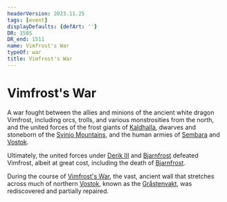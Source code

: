 ```yaml
---
headerVersion: 2023.11.25
tags: [event]
displayDefaults: {defArt: ''}
DR: 1505
DR_end: 1511
name: Vimfrost's War
typeOf: war
title: Vimfrost's War
---
```

# Vimfrost's War

A war fought between the allies and minions of the ancient white dragon Vimfrost, including orcs, trolls, and various monstrosities from the north, and the united forces of the frost giants of [Kaldhalla](<../../gazetteer/northern-green-sea/kaldhalla.md>), dwarves and stoneborn of the [Svinjo Mountains](<../../gazetteer/northern-green-sea/svinjo-mountains.md>), and the human armies of [Sembara](<../../gazetteer/greater-sembara/sembara/sembara.md>) and [Vostok](<../../gazetteer/western-green-sea/vostok/vostok.md>). 

Ultimately, the united forces under [Derik III](<../../people/historical-figures/sembaran-royalty/derik-iii.md>) and [Bjarnfrost](<../../people/giants/bjarnfrost.md>) defeated Vimfrost, albeit at great cost, including the death of [Bjarnfrost](<../../people/giants/bjarnfrost.md>). 

During the course of [Vimfrost's War](<./vimfrost-s-war.md>), the vast, ancient wall that stretches across much of northern [Vostok](<../../gazetteer/western-green-sea/vostok/vostok.md>), known as the [Gråstenvakt](<../../gazetteer/western-green-sea/vostok/grastenvakt.md>), was rediscovered and partially repaired.


